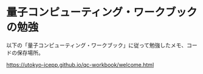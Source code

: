 # 量子コンピューティング・ワークブックの勉強

以下の「量子コンピューティング・ワークブック」に従って勉強したメモ、コードの保存場所。

https://utokyo-icepp.github.io/qc-workbook/welcome.html

